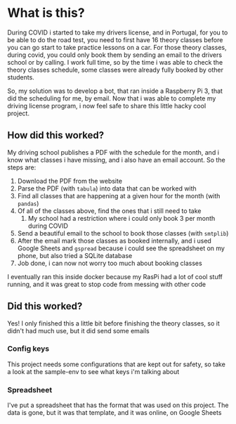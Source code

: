 # What is this?

During COVID i started to take my drivers license, and in Portugal, for you to be able to do the road test, you need to first have 16 theory classes before you can go start to take practice lessons on a car. For those theory classes, during covid, you could only book them by sending an email to the drivers school or by calling. I work full time, so by the time i was able to check the theory classes schedule, some classes were already fully booked by other students.

So, my solution was to develop a bot, that ran inside a Raspberry Pi 3, that did the scheduling for me, by email. Now that i was able to complete my driving license program, i now feel safe to share this little hacky cool project.

## How did this worked?

My driving school publishes a PDF with the schedule for the month, and i know what classes i have missing, and i also have an email account. So the steps are:

1. Download the PDF from the website
2. Parse the PDF (with `tabula`) into data that can be worked with
3. Find all classes that are happening at a given hour for the month (with `pandas`)
4. Of all of the classes above, find the ones that i still need to take
    1. My school had a restriction where i could only book 3 per month during COVID
5. Send a beautiful email to the school to book those classes (with `smtplib`)
6. After the email mark those classes as booked internally, and i used Google Sheets and `gspread` because i could see the spreadsheet on my phone, but also tried a SQLite database
7. Job done, i can now not worry too much about booking classes

I eventually ran this inside docker because my RasPi had a lot of cool stuff running, and it was great to stop code from messing with other code

## Did this worked?

Yes! I only finished this a little bit before finishing the theory classes, so it didn't had much use, but it did send some emails

### Config keys

This project needs some configurations that are kept out for safety, so take a look at the sample-env to see what keys i'm talking about

### Spreadsheet

I've put a spreadsheet that has the format that was used on this project. The data is gone, but it was that template, and it was online, on Google Sheets
